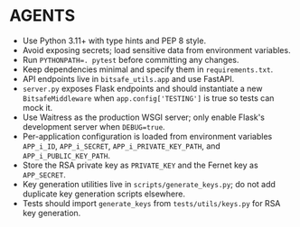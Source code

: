 # AGENTS

- Use Python 3.11+ with type hints and PEP 8 style.
- Avoid exposing secrets; load sensitive data from environment variables.
- Run `PYTHONPATH=. pytest` before committing any changes.
- Keep dependencies minimal and specify them in `requirements.txt`.
- API endpoints live in `bitsafe_utils.app` and use FastAPI.
- `server.py` exposes Flask endpoints and should instantiate a new
  `BitsafeMiddleware` when `app.config['TESTING']` is true so tests can mock it.
- Use Waitress as the production WSGI server; only enable Flask's development
  server when `DEBUG=true`.
- Per-application configuration is loaded from environment variables
  `APP_i_ID`, `APP_i_SECRET`, `APP_i_PRIVATE_KEY_PATH`, and
  `APP_i_PUBLIC_KEY_PATH`.
- Store the RSA private key as `PRIVATE_KEY` and the Fernet key as `APP_SECRET`.
- Key generation utilities live in `scripts/generate_keys.py`; do not add duplicate key generation scripts elsewhere.
- Tests should import `generate_keys` from `tests/utils/keys.py` for RSA key generation.
